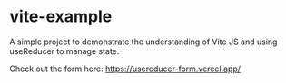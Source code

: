 # vite-example
A simple project to demonstrate the understanding of Vite JS and using useReducer to manage state.

Check out the form here: https://usereducer-form.vercel.app/
